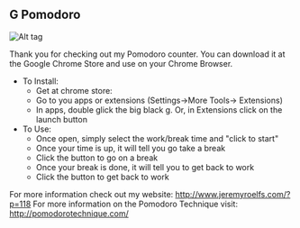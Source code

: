 ## G Pomodoro
![Alt tag](http://www.jeremyroelfs.com/blog/wp-content/uploads/2016/02/g-pomodoro.png)

Thank you for checking out my Pomodoro counter. You can download it at the Google Chrome Store and use on your Chrome Browser.

- To Install:
  - Get at chrome store: 
  - Go to you apps or extensions (Settings->More Tools-> Extensions)
  - In apps, double glick the big black g. Or, in Extensions click on the launch button
- To Use:
  - Once open, simply select the work/break time and "click to start"
  - Once your time is up, it will tell you go take a break
  - Click the button to go on a break
  - Once your break is done, it will tell you to get back to work
  - Click the button to get back to work
  
For more information check out my website: http://www.jeremyroelfs.com/?p=118
For more information on the Pomodoro Technique visit: http://pomodorotechnique.com/
